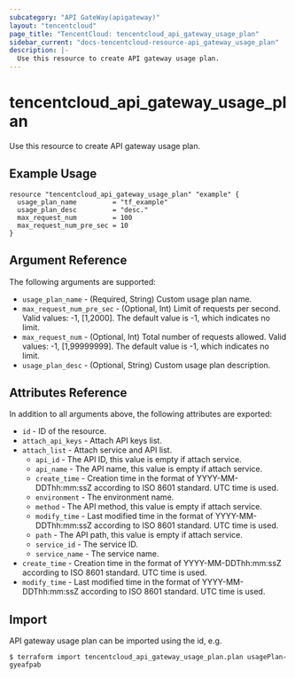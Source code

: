 ```yaml
---
subcategory: "API GateWay(apigateway)"
layout: "tencentcloud"
page_title: "TencentCloud: tencentcloud_api_gateway_usage_plan"
sidebar_current: "docs-tencentcloud-resource-api_gateway_usage_plan"
description: |-
  Use this resource to create API gateway usage plan.
---
```


# tencentcloud_api_gateway_usage_plan

Use this resource to create API gateway usage plan.

## Example Usage

```hcl
resource "tencentcloud_api_gateway_usage_plan" "example" {
  usage_plan_name         = "tf_example"
  usage_plan_desc         = "desc."
  max_request_num         = 100
  max_request_num_pre_sec = 10
}
```

## Argument Reference

The following arguments are supported:

* `usage_plan_name` - (Required, String) Custom usage plan name.
* `max_request_num_pre_sec` - (Optional, Int) Limit of requests per second. Valid values: -1, [1,2000]. The default value is -1, which indicates no limit.
* `max_request_num` - (Optional, Int) Total number of requests allowed. Valid values: -1, [1,99999999]. The default value is -1, which indicates no limit.
* `usage_plan_desc` - (Optional, String) Custom usage plan description.

## Attributes Reference

In addition to all arguments above, the following attributes are exported:

* `id` - ID of the resource.
* `attach_api_keys` - Attach API keys list.
* `attach_list` - Attach service and API list.
  * `api_id` - The API ID, this value is empty if attach service.
  * `api_name` - The API name, this value is empty if attach service.
  * `create_time` - Creation time in the format of YYYY-MM-DDThh:mm:ssZ according to ISO 8601 standard. UTC time is used.
  * `environment` - The environment name.
  * `method` - The API method, this value is empty if attach service.
  * `modify_time` - Last modified time in the format of YYYY-MM-DDThh:mm:ssZ according to ISO 8601 standard. UTC time is used.
  * `path` - The API path, this value is empty if attach service.
  * `service_id` - The service ID.
  * `service_name` - The service name.
* `create_time` - Creation time in the format of YYYY-MM-DDThh:mm:ssZ according to ISO 8601 standard. UTC time is used.
* `modify_time` - Last modified time in the format of YYYY-MM-DDThh:mm:ssZ according to ISO 8601 standard. UTC time is used.


## Import

API gateway usage plan can be imported using the id, e.g.

```
$ terraform import tencentcloud_api_gateway_usage_plan.plan usagePlan-gyeafpab
```

